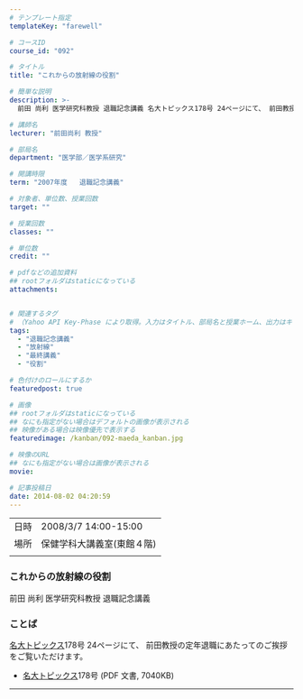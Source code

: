 ```yaml
---
# テンプレート指定
templateKey: "farewell"

# コースID
course_id: "092"

# タイトル
title: "これからの放射線の役割"

# 簡単な説明
description: >-
  前田 尚利 医学研究科教授 退職記念講義 名大トピックス178号 24ページにて、 前田教授の定年退職にあたってのご挨拶をご覧いただけます。   * 名大ト ....

# 講師名
lecturer: "前田尚利 教授"

# 部局名
department: "医学部／医学系研究"

# 開講時限
term: "2007年度	退職記念講義"

# 対象者、単位数、授業回数
target: ""

# 授業回数
classes: ""

# 単位数
credit: ""

# pdfなどの追加資料
## rootフォルダはstaticになっている
attachments:


# 関連するタグ
# （Yahoo API Key-Phase により取得。入力はタイトル、部局名と授業ホーム、出力はキーフレーズ（tags））
tags:
  - "退職記念講義"
  - "放射線"
  - "最終講義"
  - "役割"

# 色付けのロールにするか
featuredpost: true

# 画像
## rootフォルダはstaticになっている
## なにも指定がない場合はデフォルトの画像が表示される
## 映像がある場合は映像優先で表示する
featuredimage: /kanban/092-maeda_kanban.jpg

# 映像のURL
## なにも指定がない場合は画像が表示される
movie: 

# 記事投稿日
date: 2014-08-02 04:20:59
---
```


|   |   |
|---|---|
| 日時 | 2008/3/7  14:00-15:00 |
| 場所 | 保健学科大講義室(東館４階) |
|   |   |


### これからの放射線の役割

前田 尚利 医学研究科教授 退職記念講義

### ことば

[名大トピックス](http://www.nagoya-u.ac.jp/about-nu/public-relations/publication/topics-archive.html)178号 24ページにて、 前田教授の定年退職にあたってのご挨拶をご覧いただけます。

* <a href="http://www.nagoya-u.ac.jp/about-nu/public-relations/publication/upload_images/no178.pdf" target="_blank">[名大トピックス](http://www.nagoya-u.ac.jp/about-nu/public-relations/publication/topics-archive.html)178号</a> (PDF 文書, 7040KB)






-----